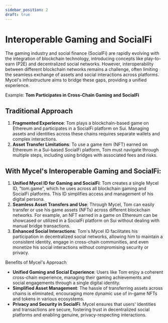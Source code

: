```yaml
---
sidebar_position: 2
draft: true
---
```


# Interoperable Gaming and SocialFi

The gaming industry and social finance (SocialFi) are rapidly evolving with the integration of blockchain technology, introducing concepts like play-to-earn (P2E) and decentralized social networks. However, interoperability between different blockchain networks remains a challenge, often limiting the seamless exchange of assets and social interactions across platforms. Mycel's infrastructure aims to bridge these gaps, providing a unified experience.

Example: **Tom Participates in Cross-Chain Gaming and SocialFi**

## Traditional Approach

1. **Fragmented Experience**: Tom plays a blockchain-based game on Ethereum and participates in a SocialFi platform on Sui. Managing assets and identities across these chains requires separate wallets and complex interactions.
2. **Asset Transfer Limitations**: To use a game item (NFT) earned on Ethereum in a Sui-based SocialFi platform, Tom must navigate through multiple steps, including using bridges with associated fees and risks.

## With Mycel's Interoperable Gaming and SocialFi:

1. **Unified Mycel ID for Gaming and SocialFi**: Tom creates a single Mycel ID, "tom.game", which he uses across all blockchain gaming and SocialFi platforms. This ID simplifies access and management of his digital persona.
2. **Seamless Asset Transfers and Use**: Through Mycel, Tom can easily transfer or use his game assets (NFTs) across different blockchain networks. For example, an NFT earned in a game on Ethereum can be showcased or utilized in a SocialFi platform on Sui without dealing with manual bridge transactions.
3. **Enhanced Social Interactions**: Tom's Mycel ID facilitates his participation in decentralized social networks, allowing him to maintain a consistent identity, engage in cross-chain communities, and even monetize his social interactions without compromising security or privacy.

Benefits of Mycel's Approach

- **Unified Gaming and Social Experience**: Users like Tom enjoy a coherent cross-chain experience, managing their gaming achievements and social engagements through a single digital identity.
- **Simplified Asset Management**: The hassle of transferring assets across chains is eliminated, encouraging more dynamic use of in-game NFTs and tokens in various ecosystems.
- **Privacy and Security in SocialFi**: Mycel ensures that users' identities and transactions are secure, fostering trust in decentralized social platforms and enabling genuine, privacy-respecting interactions.
